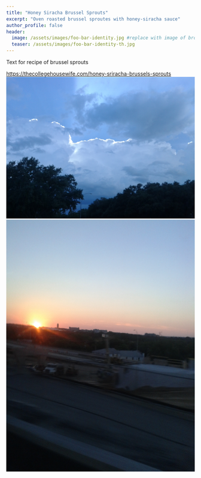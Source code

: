 ```yaml
---
title: "Honey Siracha Brussel Sprouts"
excerpt: "Oven roasted brussel sproutes with honey-siracha sauce"
author_profile: false
header:
  image: /assets/images/foo-bar-identity.jpg #replace with image of brownies
  teaser: /assets/images/foo-bar-identity-th.jpg
---
```


Text for recipe of brussel sprouts

https://thecollegehousewife.com/honey-sriracha-brussels-sprouts
![](assets/Honey-Siracha-Brussel-Sprouts/Honey-Siracha-Brussel-Sprouts-image-1.jpg)
![](assets/Honey-Siracha-Brussel-Sprouts/Honey-Siracha-Brussel-Sprouts-image-2.jpg)


